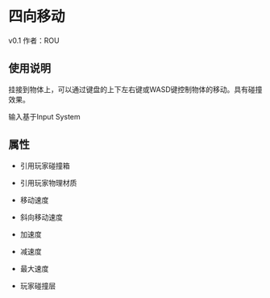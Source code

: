 # 四向移动
v0.1
作者：ROU


## 使用说明
挂接到物体上，可以通过键盘的上下左右键或WASD键控制物体的移动。具有碰撞效果。

输入基于Input System

## 属性
- 引用玩家碰撞箱
- 引用玩家物理材质

- 移动速度
- 斜向移动速度
- 加速度
- 减速度
- 最大速度

- 玩家碰撞层